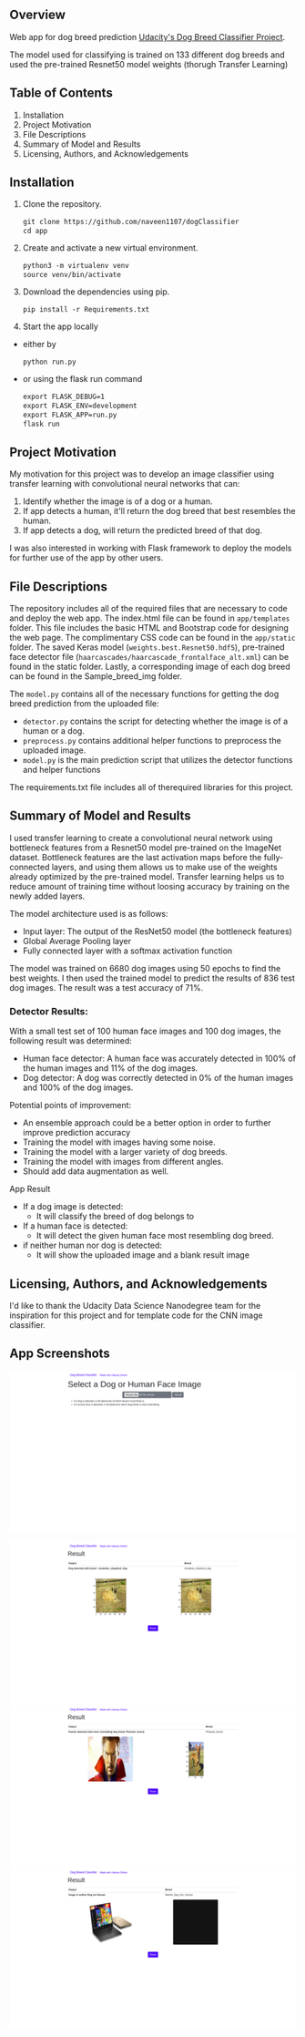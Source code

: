 ## Overview

Web app for dog breed prediction [Udacity's Dog Breed Classifier Project](https://github.com/udacity/dog-project.git).

The model used for classifying is trained on 133 different dog breeds and used the pre-trained Resnet50 model weights (thorugh Transfer Learning)

## Table of Contents
1. Installation
2. Project Motivation
3. File Descriptions
4. Summary of Model and Results
5. Licensing, Authors, and Acknowledgements

## Installation

1. Clone the repository.
    ```	
    git clone https://github.com/naveen1107/dogClassifier
    cd app
    ```

2. Create and activate a new virtual environment.
    ```
    python3 -m virtualenv venv
    source venv/bin/activate
    ```

3. Download the dependencies using pip.
    ```
    pip install -r Requirements.txt
    ```

4. Start the app locally

* either by

    ```
    python run.py
    ```

* or using the flask run command

    ```
    export FLASK_DEBUG=1
    export FLASK_ENV=development
    export FLASK_APP=run.py
    flask run
    ```
## Project Motivation

My motivation for this project was to develop an image classifier using transfer learning with convolutional neural networks that can:

1. Identify whether the image is of a dog or a human.
2. If app detects a human, it'll return the dog breed that best resembles the human.
3. If app detects a dog, will return the predicted breed of that dog.

I was also interested in working with Flask framework to deploy the models for further use of the app by other users.

## File Descriptions
The repository includes all of the required files that are  necessary to code and deploy the web app. The index.html file can be found in `app/templates` folder. This file includes the basic HTML and Bootstrap code for designing the web page. The complimentary  CSS code can be found in the `app/static` folder. The saved Keras model (`weights.best.Resnet50.hdf5`), pre-trained face detector file (`haarcascades/haarcascade_frontalface_alt.xml`) can be found in the static folder. Lastly, a corresponding image of each dog breed can be found in the Sample_breed_img folder.

The `model.py` contains all of the necessary functions for getting the dog breed prediction from the uploaded file:

- `detector.py` contains the script for detecting whether the image is of a human or a dog.
- `preprocess.py` contains additional helper functions to preprocess the uploaded image.
- `model.py` is the main prediction script that utilizes the detector functions and helper functions

The requirements.txt file includes all of therequired libraries for this project.

## Summary of Model and Results

I used transfer learning to create a convolutional neural network using bottleneck features from a Resnet50 model pre-trained on the ImageNet dataset. Bottleneck features are the last activation maps before the fully-connected layers, and using them allows us to make use of the weights already optimized by the pre-trained model. Transfer learning helps us to reduce amount of training time without loosing accuracy by training on the newly added layers.

The model architecture used is as follows:

- Input layer: The output of the ResNet50 model (the bottleneck features)
- Global Average Pooling layer
- Fully connected layer with a softmax activation function

The model was trained on 6680 dog images using 50 epochs to find the best weights. I then used the trained model to predict the results of 836 test dog images. The result was a test accuracy of 71%.

### Detector Results:

With a small test set of 100 human face images and 100 dog images, the following result was determined:

- Human face detector: A human face was accurately detected in 100% of the human images and 11% of the dog images.
- Dog detector: A dog was correctly detected in 0% of the human images and 100% of the dog images.

Potential points of improvement:

- An ensemble approach could be a better option in order to further improve prediction accuracy
- Training the model with images having some noise.
- Training the model with a larger variety of dog breeds.
- Training the model with images from different angles.
- Should add data augmentation as well.

App Result
* If a dog image is detected: 
    * It will classify the breed of dog belongs to 
* If a human face is detected: 
    * It will detect the given human face most resembling dog breed.
* if neither human nor dog is detected:
    * It will show the uploaded image and a blank result image

## Licensing, Authors, and Acknowledgements

I'd like to thank the Udacity Data Science Nanodegree team for the inspiration for this project and for template code for the CNN image classifier.

## App Screenshots

![WebApp](home_page.png)

![Dog Classification Result](DogClassifier.png)
![Human Classification Result](DogHumanClassifer.png)
![No Classification Result](NoDetection.png)


